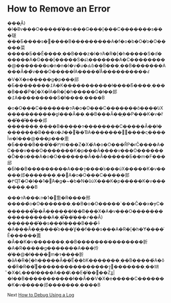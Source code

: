 # How to Remove an Error
[//]: # (Version:1.0.0)
���͈Ӑ}�I�Ƀv���O�����̎��s���G���[���C�������s�ׂ��璲�ׂ��Ƃ����s�ׂ𕪂����B���������A�f�o�b�O�̓o�O�����菜�����Ƃ��Ӗ����܂��B���z�I�ɂ́A�R�[�h�����S�ɗ������A�G���[�����S�ɕ\�������A�C���������@�������u�n�n�I�v�̏u�Ԃɓ��B���܂��B�������A���Ȃ��̃v���O�����ł́A�����̂Ȃ����������ꂽ�V�X�e�����g�p���邱�Ƃ��������߁A�K�����������ł����Ƃ͌����܂����B���̃P�[�X�ł́A�R�[�h�����G�ł��邽�߁A���������S�ł͂����܂����B

�o�O���C�������ɂ́A�o�O���C�������ŏ����̕ύX�����������ƍl���Ă��܂��B���Ȃ��͉��P���K�v�ȑ��̂��̂����邩�������܂����B�����ɂ��������C�����Ȃ��ł��������B���x�Ɉ��̂��ƁA�������̎����ς����Ȋw�I���@���̗p���悤�Ƃ����B���̂��߂̍ŗǂ̃v���Z�X�́A�o�O���ȒP�ɍČ����A�C���v���O�������K�p���Ă����v���O�������Ď��s���A�o�O�����݂��Ȃ��Ȃ������Ƃ��m�F���邱�Ƃł��B���������A���ɂ͕����̍s���ύX�����K�v�����邩�������܂��񂪁A�o�O���C�����邽�߂ɊT�O�I��1�̃A�g�~�b�N�ȕύX���K�p�����K�v�������܂��B

���ɂ́A���ۂɂ�1�̂悤�Ɍ����邢�����̃o�O�������܂��B�o�O�����`���Ĉ��x�ɏC�������̂͂��Ȃ������ł��B���X�A�v���O�������������ׂ����A�܂��͌��̒��҂��Ӑ}�������̂��s���ł����B���̏ꍇ�A���Ȃ��͎����̌o���Ɣ��f���s���A�R�[�h�Ɏ����̈Ӗ������蓖�Ă��K�v�������܂��B�������ׂ��������肵�A�R�����g�������A���炩�̕��@�ł����𖾊m�ɂ����肵�āA�R�[�h�����Ȃ��̈Ӗ��ɓK�������܂��B�����́A�ŏ��̏ꏊ�Ɍ��̊֐����������������ɂ͓�������܂��͏㋉�̃X�L���ł����A���ۂ̐��E�͂��΂��Ζʓ|�ł��B�����������ł��Ȃ��V�X�e�����C�������K�v�����邩�������܂����B

Next [How to Debug Using a Log](04-How-to-Debug-Using-a-Log.md)